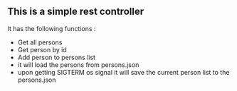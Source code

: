 ## This is a simple rest controller
It has the following functions :
- Get all persons
- Get person by id
- Add person to persons list
- it will load the persons from persons.json
- upon getting SIGTERM os signal it will save the current person list to the persons.json 